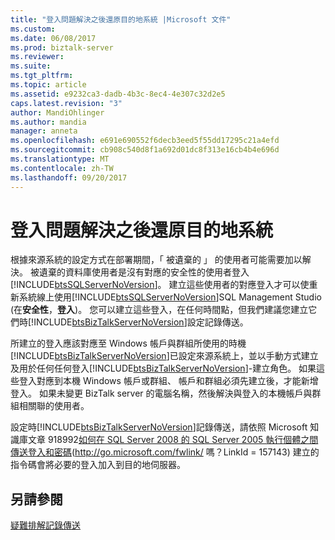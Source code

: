 ```yaml
---
title: "登入問題解決之後還原目的地系統 |Microsoft 文件"
ms.custom: 
ms.date: 06/08/2017
ms.prod: biztalk-server
ms.reviewer: 
ms.suite: 
ms.tgt_pltfrm: 
ms.topic: article
ms.assetid: e9232ca3-dadb-4b3c-8ec4-4e307c32d2e5
caps.latest.revision: "3"
author: MandiOhlinger
ms.author: mandia
manager: anneta
ms.openlocfilehash: e691e690552f6decb3eed5f55dd17295c21a4efd
ms.sourcegitcommit: cb908c540d8f1a692d01dc8f313e16cb4b4e696d
ms.translationtype: MT
ms.contentlocale: zh-TW
ms.lasthandoff: 09/20/2017
---
```

# <a name="resolving-login-issues-after-restoring-the-destination-system"></a>登入問題解決之後還原目的地系統
根據來源系統的設定方式在部署期間，「 被遺棄的 」 的使用者可能需要加以解決。 被遺棄的資料庫使用者是沒有對應的安全性的使用者登入[!INCLUDE[btsSQLServerNoVersion](../includes/btssqlservernoversion-md.md)]。 建立這些使用者的對應登入才可以使重新系統線上使用[!INCLUDE[btsSQLServerNoVersion](../includes/btssqlservernoversion-md.md)]SQL Management Studio (在**安全性**，**登入**)。 您可以建立這些登入，在任何時間點，但我們建議您建立它們時[!INCLUDE[btsBizTalkServerNoVersion](../includes/btsbiztalkservernoversion-md.md)]設定記錄傳送。  
  
 所建立的登入應該對應至 Windows 帳戶與群組所使用的時機[!INCLUDE[btsBizTalkServerNoVersion](../includes/btsbiztalkservernoversion-md.md)]已設定來源系統上，並以手動方式建立及用於任何任何登入[!INCLUDE[btsBizTalkServerNoVersion](../includes/btsbiztalkservernoversion-md.md)]-建立角色。 如果這些登入對應到本機 Windows 帳戶或群組、 帳戶和群組必須先建立後，才能新增登入。 如果未變更 BizTalk server 的電腦名稱，然後解決與登入的本機帳戶與群組相關聯的使用者。  
  
 設定時[!INCLUDE[btsBizTalkServerNoVersion](../includes/btsbiztalkservernoversion-md.md)]記錄傳送，請依照 Microsoft 知識庫文章 918992[如何在 SQL Server 2008 的 SQL Server 2005 執行個體之間傳送登入和密碼](http://go.microsoft.com/fwlink/?LinkId=157143)(http://go.microsoft.com/fwlink/ 嗎？LinkId = 157143) 建立的指令碼會將必要的登入加入到目的地伺服器。  
  
## <a name="see-also"></a>另請參閱  
 [疑難排解記錄傳送](../technical-guides/troubleshooting-log-shipping.md)